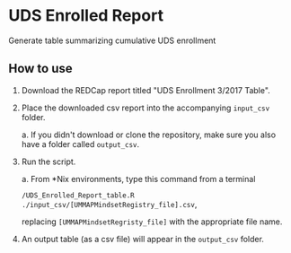 # UDS Enrolled Report
Generate table summarizing cumulative UDS enrollment

## How to use

1. Download the REDCap report titled "UDS Enrollment 3/2017 Table".

2. Place the downloaded csv report into the accompanying `input_csv` folder.

    a. If you didn't download or clone the repository, make sure you also have a folder called `output_csv`.

3. Run the script.

    a. From \*Nix environments, type this command from a terminal 
    
    ```/UDS_Enrolled_Report_table.R ./input_csv/[UMMAPMindsetRegistry_file].csv```,
    
    replacing `[UMMAPMindsetRegristy_file]` with the appropriate file name.

4. An output table (as a csv file) will appear in the `output_csv` folder.

